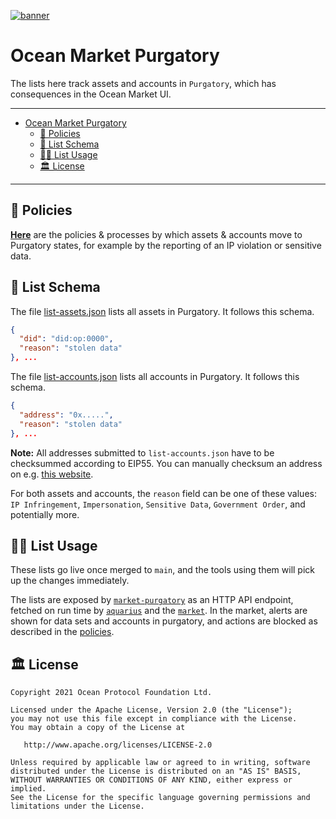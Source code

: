 [![banner](https://raw.githubusercontent.com/oceanprotocol/art/master/github/repo-banner%402x.png)](https://oceanprotocol.com)

# Ocean Market Purgatory

The lists here track assets and accounts in `Purgatory`, which has consequences in the Ocean Market UI.

---

- [Ocean Market Purgatory](#ocean-market-purgatory)
  - [🦑 Policies](#-policies)
  - [🤿 List Schema](#-list-schema)
  - [🏄‍♀️ List Usage](#️-list-usage)
  - [🏛 License](#-license)

---

## 🦑 Policies

**[Here](policies/README.md)** are the policies & processes by which assets & accounts move to Purgatory states, for example by the reporting of an IP violation or sensitive data.

## 🤿 List Schema

The file [list-assets.json](list-assets.json) lists all assets in Purgatory. It follows this schema.

```json
{
  "did": "did:op:0000",
  "reason": "stolen data"
}, ...
```

The file [list-accounts.json](list-accounts.json) lists all accounts in Purgatory. It follows this schema.

```json
{
  "address": "0x.....",
  "reason": "stolen data"
}, ...
```

**Note:** All addresses submitted to `list-accounts.json` have to be checksummed according to EIP55. You can manually checksum an address on e.g. [this website](https://ethsum.netlify.app/).

For both assets and accounts, the `reason` field can be one of these values: `IP Infringement`, `Impersonation`, `Sensitive Data`, `Government Order`, and potentially more.

## 🏄‍♀️ List Usage

These lists go live once merged to `main`, and the tools using them will pick up the changes immediately.

The lists are exposed by [`market-purgatory`](https://github.com/oceanprotocol/market-purgatory) as an HTTP API endpoint, fetched on run time by [`aquarius`](https://github.com/oceanprotocol/aquarius) and the [`market`](https://github.com/oceanprotocol/market). In the market, alerts are shown for data sets and accounts in purgatory, and actions are blocked as described in the [policies](https://github.com/oceanprotocol/list-purgatory/tree/main/policies).

## 🏛 License

```text
Copyright 2021 Ocean Protocol Foundation Ltd.

Licensed under the Apache License, Version 2.0 (the "License");
you may not use this file except in compliance with the License.
You may obtain a copy of the License at

   http://www.apache.org/licenses/LICENSE-2.0

Unless required by applicable law or agreed to in writing, software
distributed under the License is distributed on an "AS IS" BASIS,
WITHOUT WARRANTIES OR CONDITIONS OF ANY KIND, either express or implied.
See the License for the specific language governing permissions and
limitations under the License.
```

